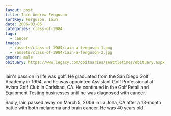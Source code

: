 ```yaml
---
layout: post
title: Iain Andrew Ferguson
sortKey: Ferguson, Iain
date: 2006-03-05
categories: class-of-1984
tags:
  - cancer
images:
  - /assets/class-of-1984/iain-a-ferguson-1.png
  - /assets/class-of-1984/iain-a-ferguson-2.jpg
gender: male
obituary: https://www.legacy.com/obituaries/seattletimes/obituary.aspx?n=Iain-Ferguson&pid=17023418
---
```

Iain's passion in life was golf. He graduated from the San Diego Golf Academy in 1994, and he was appointed Assistant Golf Professional at Aviara Golf Club in Carlsbad, CA. He continued in the Golf Retail and Equipment Testing businesses until he was diagnosed with cancer.

Sadly, Iain passed away on March 5, 2006 in La Jolla, CA after a 13-month battle with both melanoma and brain cancer. He was 40 years old.